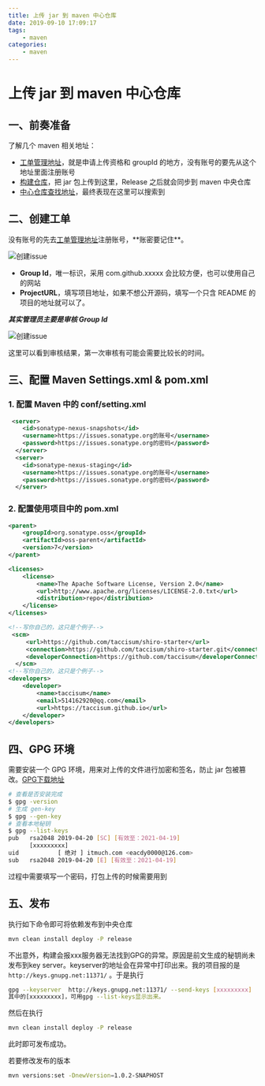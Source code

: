 ```yaml
---
title: 上传 jar 到 maven 中心仓库
date: 2019-09-10 17:09:17
tags:
    - maven
categories:
    - maven
---
```


# 上传 jar 到 maven 中心仓库

## 一、前奏准备

了解几个 maven 相关地址：

- [工单管理地址](https://issues.sonatype.org/)，就是申请上传资格和 groupId 的地方，没有账号的要先从这个地址里面注册账号
- [构建仓库](<https://oss.sonatype.org/#welcome>)，把 jar 包上传到这里，Release 之后就会同步到 maven 中央仓库
- [中心仓库查找地址](<http://search.maven.org/>)，最终表现在这里可以搜索到

## 二、创建工单

没有账号的先去[工单管理地址]([https://issues.sonatype.org](https://issues.sonatype.org/))注册账号，**账密要记住**。

![创建issue](https://raw.githubusercontent.com/deepexi/blog/master/source/_posts/image/创建issue.png)

- **Group Id**，唯一标识，采用 com.github.xxxxx 会比较方便，也可以使用自己的网站
- **ProjectURL**，填写项目地址，如果不想公开源码，填写一个只含 README 的项目的地址就可以了。

***其实管理员主要是审核 Group Id***

![创建issue](https://raw.githubusercontent.com/deepexi/blog/master/source/_posts/image/issue审核状态.png)

这里可以看到审核结果，第一次审核有可能会需要比较长的时间。

## 三、配置 Maven Settings.xml & pom.xml

### 1. 配置 Maven 中的 conf/setting.xml

```xml
 <server>
    <id>sonatype-nexus-snapshots</id>
    <username>https://issues.sonatype.org的账号</username>
    <password>https://issues.sonatype.org的密码</password>
  </server>
  <server>
    <id>sonatype-nexus-staging</id>
    <username>https://issues.sonatype.org的账号</username>
    <password>https://issues.sonatype.org的密码</password>
  </server>
```

### 2. 配置使用项目中的 pom.xml

```xml
<parent>
	<groupId>org.sonatype.oss</groupId>
	<artifactId>oss-parent</artifactId>
	<version>7</version>
</parent>

<licenses>
	<license>
		<name>The Apache Software License, Version 2.0</name>
		<url>http://www.apache.org/licenses/LICENSE-2.0.txt</url>
		<distribution>repo</distribution>
	</license>
</licenses>

<!--写你自己的，这只是个例子-->
 <scm>
     <url>https://github.com/taccisum/shiro-starter</url>
     <connection>https://github.com/taccisum/shiro-starter.git</connection>
     <developerConnection>https://github.com/taccisum</developerConnection>
  </scm>
<!--写你自己的，这只是个例子-->
<developers>
    <developer>
        <name>taccisum</name>
        <email>514162920@qq.com</email>
        <url>https://taccisum.github.io</url>
    </developer>
</developers>
```

## 四、GPG 环境

需要安装一个 GPG 环境，用来对上传的文件进行加密和签名，防止 jar 包被篡改。[GPG下载地址](<https://www.gpg4win.org/>)

```bash
# 查看是否安装完成
$ gpg -version
# 生成 gen-key
$ gpg --gen-key
# 查看本地秘钥
$ gpg --list-keys
pub   rsa2048 2019-04-20 [SC] [有效至：2021-04-19]
      [xxxxxxxxx]
uid           [ 绝对 ] itmuch.com <eacdy0000@126.com>
sub   rsa2048 2019-04-20 [E] [有效至：2021-04-19]
```

过程中需要填写一个密码，打包上传的时候需要用到

## 五、发布

执行如下命令即可将依赖发布到中央仓库

```bash
mvn clean install deploy -P release
```

不出意外，构建会报xxx服务器无法找到GPG的异常。原因是前文生成的秘钥尚未发布到key server。keyserver的地址会在异常中打印出来。我的项目报的是 `http://keys.gnupg.net:11371/` 。于是执行

```bash
gpg --keyserver  http://keys.gnupg.net:11371/ --send-keys [xxxxxxxxx]
其中的[xxxxxxxxx]，可用gpg --list-keys显示出来。
```

然后在执行

```bash
mvn clean install deploy -P release
```

此时即可发布成功。

若要修改发布的版本

```bash
mvn versions:set -DnewVersion=1.0.2-SNAPHOST
```



